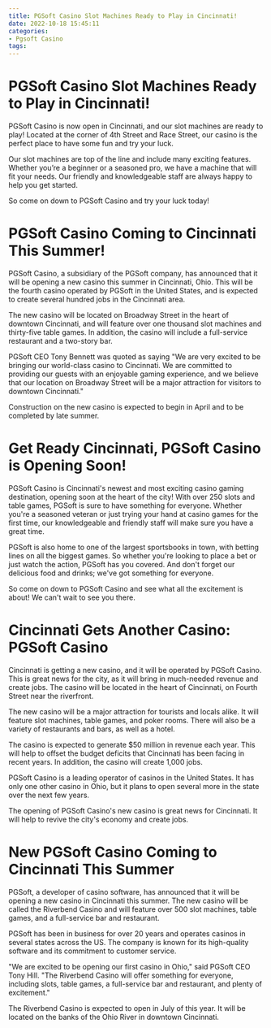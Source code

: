 ```yaml
---
title: PGSoft Casino Slot Machines Ready to Play in Cincinnati!
date: 2022-10-18 15:45:11
categories:
- Pgsoft Casino
tags:
---
```



#  PGSoft Casino Slot Machines Ready to Play in Cincinnati!

 PGSoft Casino is now open in Cincinnati, and our slot machines are ready to play! Located at the corner of 4th Street and Race Street, our casino is the perfect place to have some fun and try your luck.

Our slot machines are top of the line and include many exciting features. Whether you’re a beginner or a seasoned pro, we have a machine that will fit your needs. Our friendly and knowledgeable staff are always happy to help you get started.

So come on down to PGSoft Casino and try your luck today!

#  PGSoft Casino Coming to Cincinnati This Summer!

PGSoft Casino, a subsidiary of the PGSoft company, has announced that it will be opening a new casino this summer in Cincinnati, Ohio. This will be the fourth casino operated by PGSoft in the United States, and is expected to create several hundred jobs in the Cincinnati area.

The new casino will be located on Broadway Street in the heart of downtown Cincinnati, and will feature over one thousand slot machines and thirty-five table games. In addition, the casino will include a full-service restaurant and a two-story bar.

PGSoft CEO Tony Bennett was quoted as saying "We are very excited to be bringing our world-class casino to Cincinnati. We are committed to providing our guests with an enjoyable gaming experience, and we believe that our location on Broadway Street will be a major attraction for visitors to downtown Cincinnati."

Construction on the new casino is expected to begin in April and to be completed by late summer.

#  Get Ready Cincinnati, PGSoft Casino is Opening Soon!

 PGSoft Casino is Cincinnati's newest and most exciting casino gaming destination, opening soon at the heart of the city! With over 250 slots and table games, PGSoft is sure to have something for everyone. Whether you're a seasoned veteran or just trying your hand at casino games for the first time, our knowledgeable and friendly staff will make sure you have a great time.

PGSoft is also home to one of the largest sportsbooks in town, with betting lines on all the biggest games. So whether you're looking to place a bet or just watch the action, PGSoft has you covered. And don't forget our delicious food and drinks; we've got something for everyone.

So come on down to PGSoft Casino and see what all the excitement is about! We can't wait to see you there.

#  Cincinnati Gets Another Casino: PGSoft Casino

Cincinnati is getting a new casino, and it will be operated by PGSoft Casino. This is great news for the city, as it will bring in much-needed revenue and create jobs. The casino will be located in the heart of Cincinnati, on Fourth Street near the riverfront.

The new casino will be a major attraction for tourists and locals alike. It will feature slot machines, table games, and poker rooms. There will also be a variety of restaurants and bars, as well as a hotel.

The casino is expected to generate $50 million in revenue each year. This will help to offset the budget deficits that Cincinnati has been facing in recent years. In addition, the casino will create 1,000 jobs.

PGSoft Casino is a leading operator of casinos in the United States. It has only one other casino in Ohio, but it plans to open several more in the state over the next few years.

The opening of PGSoft Casino's new casino is great news for Cincinnati. It will help to revive the city's economy and create jobs.

#  New PGSoft Casino Coming to Cincinnati This Summer

PGSoft, a developer of casino software, has announced that it will be opening a new casino in Cincinnati this summer. The new casino will be called the Riverbend Casino and will feature over 500 slot machines, table games, and a full-service bar and restaurant.

PGSoft has been in business for over 20 years and operates casinos in several states across the US. The company is known for its high-quality software and its commitment to customer service.

"We are excited to be opening our first casino in Ohio," said PGSoft CEO Tony Hill. "The Riverbend Casino will offer something for everyone, including slots, table games, a full-service bar and restaurant, and plenty of excitement."

The Riverbend Casino is expected to open in July of this year. It will be located on the banks of the Ohio River in downtown Cincinnati.